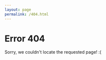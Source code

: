```yaml
---
layout: page
permalink: /404.html
---
```


# Error 404

Sorry, we couldn't locate the requested page! :(

